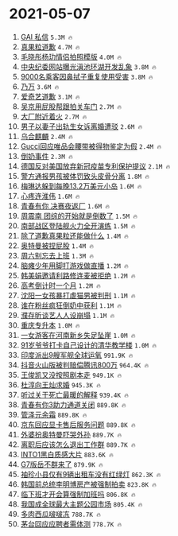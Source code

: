 # 2021-05-07

1. [GAI 私信](https://s.weibo.com/weibo?q=GAI%20%E7%A7%81%E4%BF%A1&Refer=top) `5.3M 🔥`
1. [真果粒道歉](https://s.weibo.com/weibo?q=%23%E7%9C%9F%E6%9E%9C%E7%B2%92%E9%81%93%E6%AD%89%23&Refer=top) `4.7M 🔥`
1. [毛晓彤杨玏情侣拍照模版](https://s.weibo.com/weibo?q=%23%E6%AF%9B%E6%99%93%E5%BD%A4%E6%9D%A8%E7%8E%8F%E6%83%85%E4%BE%A3%E6%8B%8D%E7%85%A7%E6%A8%A1%E7%89%88%23&Refer=top) `4.0M 🔥`
1. [中央纪委网站曝光滇池环湖开发乱象](https://s.weibo.com/weibo?q=%23%E4%B8%AD%E5%A4%AE%E7%BA%AA%E5%A7%94%E7%BD%91%E7%AB%99%E6%9B%9D%E5%85%89%E6%BB%87%E6%B1%A0%E7%8E%AF%E6%B9%96%E5%BC%80%E5%8F%91%E4%B9%B1%E8%B1%A1%23&Refer=top) `3.8M 🔥`
1. [9000名乘客因鼻拭子重复使用受害](https://s.weibo.com/weibo?q=%239000%E5%90%8D%E4%B9%98%E5%AE%A2%E5%9B%A0%E9%BC%BB%E6%8B%AD%E5%AD%90%E9%87%8D%E5%A4%8D%E4%BD%BF%E7%94%A8%E5%8F%97%E5%AE%B3%23&Refer=top) `3.8M 🔥`
1. [乃万](https://s.weibo.com/weibo?q=%E4%B9%83%E4%B8%87&Refer=top) `3.6M 🔥`
1. [爱奇艺道歉](https://s.weibo.com/weibo?q=%E7%88%B1%E5%A5%87%E8%89%BA%E9%81%93%E6%AD%89&Refer=top) `3.1M 🔥`
1. [吴京用屁股帮跟拍关车门](https://s.weibo.com/weibo?q=%E5%90%B4%E4%BA%AC%E7%94%A8%E5%B1%81%E8%82%A1%E5%B8%AE%E8%B7%9F%E6%8B%8D%E5%85%B3%E8%BD%A6%E9%97%A8&Refer=top) `2.7M 🔥`
1. [大厂附近着火](https://s.weibo.com/weibo?q=%E5%A4%A7%E5%8E%82%E9%99%84%E8%BF%91%E7%9D%80%E7%81%AB&Refer=top) `2.7M 🔥`
1. [男子以妻子出轨生女诉离婚遭驳](https://s.weibo.com/weibo?q=%23%E7%94%B7%E5%AD%90%E4%BB%A5%E5%A6%BB%E5%AD%90%E5%87%BA%E8%BD%A8%E7%94%9F%E5%A5%B3%E8%AF%89%E7%A6%BB%E5%A9%9A%E9%81%AD%E9%A9%B3%23&Refer=top) `2.6M 🔥`
1. [乌合麒麟](https://s.weibo.com/weibo?q=%E4%B9%8C%E5%90%88%E9%BA%92%E9%BA%9F&Refer=top) `2.4M 🔥`
1. [Gucci回应唯品会腰带被得物鉴定为假](https://s.weibo.com/weibo?q=%23Gucci%E5%9B%9E%E5%BA%94%E5%94%AF%E5%93%81%E4%BC%9A%E8%85%B0%E5%B8%A6%E8%A2%AB%E5%BE%97%E7%89%A9%E9%89%B4%E5%AE%9A%E4%B8%BA%E5%81%87%23&Refer=top) `2.4M 🔥`
1. [倒奶事件](https://s.weibo.com/weibo?q=%23%E5%80%92%E5%A5%B6%E4%BA%8B%E4%BB%B6%23&Refer=top) `2.3M 🔥`
1. [德国反对美国放弃新冠疫苗专利保护提议](https://s.weibo.com/weibo?q=%23%E5%BE%B7%E5%9B%BD%E5%8F%8D%E5%AF%B9%E7%BE%8E%E5%9B%BD%E6%94%BE%E5%BC%83%E6%96%B0%E5%86%A0%E7%96%AB%E8%8B%97%E4%B8%93%E5%88%A9%E4%BF%9D%E6%8A%A4%E6%8F%90%E8%AE%AE%23&Refer=top) `2.1M 🔥`
1. [警方通报男孩被体罚致头皮骨分离](https://s.weibo.com/weibo?q=%23%E8%AD%A6%E6%96%B9%E9%80%9A%E6%8A%A5%E7%94%B7%E5%AD%A9%E8%A2%AB%E4%BD%93%E7%BD%9A%E8%87%B4%E5%A4%B4%E7%9A%AE%E9%AA%A8%E5%88%86%E7%A6%BB%23&Refer=top) `1.8M 🔥`
1. [梅琳达躲到每晚13.2万美元小岛](https://s.weibo.com/weibo?q=%E6%A2%85%E7%90%B3%E8%BE%BE%E8%BA%B2%E5%88%B0%E6%AF%8F%E6%99%9A13.2%E4%B8%87%E7%BE%8E%E5%85%83%E5%B0%8F%E5%B2%9B&Refer=top) `1.6M 🔥`
1. [心疼连淮伟](https://s.weibo.com/weibo?q=%23%E5%BF%83%E7%96%BC%E8%BF%9E%E6%B7%AE%E4%BC%9F%23&Refer=top) `1.6M 🔥`
1. [青春有你 决赛夜返厂](https://s.weibo.com/weibo?q=%E9%9D%92%E6%98%A5%E6%9C%89%E4%BD%A0%20%E5%86%B3%E8%B5%9B%E5%A4%9C%E8%BF%94%E5%8E%82&Refer=top) `1.6M 🔥`
1. [周震南 团综的开始就是倒数了](https://s.weibo.com/weibo?q=%E5%91%A8%E9%9C%87%E5%8D%97%20%E5%9B%A2%E7%BB%BC%E7%9A%84%E5%BC%80%E5%A7%8B%E5%B0%B1%E6%98%AF%E5%80%92%E6%95%B0%E4%BA%86&Refer=top) `1.5M 🔥`
1. [南部战区登陆舰火力全开演练](https://s.weibo.com/weibo?q=%23%E5%8D%97%E9%83%A8%E6%88%98%E5%8C%BA%E7%99%BB%E9%99%86%E8%88%B0%E7%81%AB%E5%8A%9B%E5%85%A8%E5%BC%80%E6%BC%94%E7%BB%83%23&Refer=top) `1.5M 🔥`
1. [除了道歉真果粒还能做什么](https://s.weibo.com/weibo?q=%23%E9%99%A4%E4%BA%86%E9%81%93%E6%AD%89%E7%9C%9F%E6%9E%9C%E7%B2%92%E8%BF%98%E8%83%BD%E5%81%9A%E4%BB%80%E4%B9%88%23&Refer=top) `1.4M 🔥`
1. [奥特曼被捏屁股](https://s.weibo.com/weibo?q=%23%E5%A5%A5%E7%89%B9%E6%9B%BC%E8%A2%AB%E6%8D%8F%E5%B1%81%E8%82%A1%23&Refer=top) `1.4M 🔥`
1. [周六别忘去上班](https://s.weibo.com/weibo?q=%23%E5%91%A8%E5%85%AD%E5%88%AB%E5%BF%98%E5%8E%BB%E4%B8%8A%E7%8F%AD%23&Refer=top) `1.3M 🔥`
1. [脑瘫少年用脚打游戏做直播](https://s.weibo.com/weibo?q=%23%E8%84%91%E7%98%AB%E5%B0%91%E5%B9%B4%E7%94%A8%E8%84%9A%E6%89%93%E6%B8%B8%E6%88%8F%E5%81%9A%E7%9B%B4%E6%92%AD%23&Refer=top) `1.2M 🔥`
1. [韩美娟邀请利路修连麦被拒绝](https://s.weibo.com/weibo?q=%23%E9%9F%A9%E7%BE%8E%E5%A8%9F%E9%82%80%E8%AF%B7%E5%88%A9%E8%B7%AF%E4%BF%AE%E8%BF%9E%E9%BA%A6%E8%A2%AB%E6%8B%92%E7%BB%9D%23&Refer=top) `1.2M 🔥`
1. [高考倒计时一个月](https://s.weibo.com/weibo?q=%23%E9%AB%98%E8%80%83%E5%80%92%E8%AE%A1%E6%97%B6%E4%B8%80%E4%B8%AA%E6%9C%88%23&Refer=top) `1.2M 🔥`
1. [沈阳一女孩暴打虐猫男被判刑](https://s.weibo.com/weibo?q=%E6%B2%88%E9%98%B3%E4%B8%80%E5%A5%B3%E5%AD%A9%E6%9A%B4%E6%89%93%E8%99%90%E7%8C%AB%E7%94%B7%E8%A2%AB%E5%88%A4%E5%88%91&Refer=top) `1.1M 🔥`
1. [谁在粉丝疯狂倒奶中获利](https://s.weibo.com/weibo?q=%23%E8%B0%81%E5%9C%A8%E7%B2%89%E4%B8%9D%E7%96%AF%E7%8B%82%E5%80%92%E5%A5%B6%E4%B8%AD%E8%8E%B7%E5%88%A9%23&Refer=top) `1.1M 🔥`
1. [濮存昕谈艺人人设崩塌](https://s.weibo.com/weibo?q=%23%E6%BF%AE%E5%AD%98%E6%98%95%E8%B0%88%E8%89%BA%E4%BA%BA%E4%BA%BA%E8%AE%BE%E5%B4%A9%E5%A1%8C%23&Refer=top) `1.1M 🔥`
1. [重庆专升本](https://s.weibo.com/weibo?q=%E9%87%8D%E5%BA%86%E4%B8%93%E5%8D%87%E6%9C%AC&Refer=top) `1.0M 🔥`
1. [一女游客在河南新乡失足坠崖](https://s.weibo.com/weibo?q=%23%E4%B8%80%E5%A5%B3%E6%B8%B8%E5%AE%A2%E5%9C%A8%E6%B2%B3%E5%8D%97%E6%96%B0%E4%B9%A1%E5%A4%B1%E8%B6%B3%E5%9D%A0%E5%B4%96%23&Refer=top) `1.0M 🔥`
1. [91岁爷爷打卡自己设计的清华教学楼](https://s.weibo.com/weibo?q=%2391%E5%B2%81%E7%88%B7%E7%88%B7%E6%89%93%E5%8D%A1%E8%87%AA%E5%B7%B1%E8%AE%BE%E8%AE%A1%E7%9A%84%E6%B8%85%E5%8D%8E%E6%95%99%E5%AD%A6%E6%A5%BC%23&Refer=top) `1.0M 🔥`
1. [印度派出9艘军舰全球运氧](https://s.weibo.com/weibo?q=%23%E5%8D%B0%E5%BA%A6%E6%B4%BE%E5%87%BA9%E8%89%98%E5%86%9B%E8%88%B0%E5%85%A8%E7%90%83%E8%BF%90%E6%B0%A7%23&Refer=top) `991.9K 🔥`
1. [抖音火山版被判赔偿腾讯800万](https://s.weibo.com/weibo?q=%23%E6%8A%96%E9%9F%B3%E7%81%AB%E5%B1%B1%E7%89%88%E8%A2%AB%E5%88%A4%E8%B5%94%E5%81%BF%E8%85%BE%E8%AE%AF800%E4%B8%87%23&Refer=top) `964.4K 🔥`
1. [王俊凯又没按照剧本走](https://s.weibo.com/weibo?q=%23%E7%8E%8B%E4%BF%8A%E5%87%AF%E5%8F%88%E6%B2%A1%E6%8C%89%E7%85%A7%E5%89%A7%E6%9C%AC%E8%B5%B0%23&Refer=top) `949.1K 🔥`
1. [杜淳向王灿求婚](https://s.weibo.com/weibo?q=%23%E6%9D%9C%E6%B7%B3%E5%90%91%E7%8E%8B%E7%81%BF%E6%B1%82%E5%A9%9A%23&Refer=top) `945.3K 🔥`
1. [听过关于死亡最暖的解释](https://s.weibo.com/weibo?q=%23%E5%90%AC%E8%BF%87%E5%85%B3%E4%BA%8E%E6%AD%BB%E4%BA%A1%E6%9C%80%E6%9A%96%E7%9A%84%E8%A7%A3%E9%87%8A%23&Refer=top) `939.4K 🔥`
1. [青春有你3助力通道关闭](https://s.weibo.com/weibo?q=%23%E9%9D%92%E6%98%A5%E6%9C%89%E4%BD%A03%E5%8A%A9%E5%8A%9B%E9%80%9A%E9%81%93%E5%85%B3%E9%97%AD%23&Refer=top) `889.8K 🔥`
1. [管泽元余霜](https://s.weibo.com/weibo?q=%23%E7%AE%A1%E6%B3%BD%E5%85%83%E4%BD%99%E9%9C%9C%23&Refer=top) `889.8K 🔥`
1. [京东回应显卡售后服务问题](https://s.weibo.com/weibo?q=%E4%BA%AC%E4%B8%9C%E5%9B%9E%E5%BA%94%E6%98%BE%E5%8D%A1%E5%94%AE%E5%90%8E%E6%9C%8D%E5%8A%A1%E9%97%AE%E9%A2%98&Refer=top) `889.8K 🔥`
1. [外婆扮奥特曼吓哭外孙](https://s.weibo.com/weibo?q=%E5%A4%96%E5%A9%86%E6%89%AE%E5%A5%A5%E7%89%B9%E6%9B%BC%E5%90%93%E5%93%AD%E5%A4%96%E5%AD%99&Refer=top) `889.7K 🔥`
1. [离职后应该怎么退出工作群](https://s.weibo.com/weibo?q=%23%E7%A6%BB%E8%81%8C%E5%90%8E%E5%BA%94%E8%AF%A5%E6%80%8E%E4%B9%88%E9%80%80%E5%87%BA%E5%B7%A5%E4%BD%9C%E7%BE%A4%23&Refer=top) `889.7K 🔥`
1. [INTO1黑白质感大片](https://s.weibo.com/weibo?q=%23INTO1%E9%BB%91%E7%99%BD%E8%B4%A8%E6%84%9F%E5%A4%A7%E7%89%87%23&Refer=top) `883.6K 🔥`
1. [G7版岳不群来了](https://s.weibo.com/weibo?q=%23G7%E7%89%88%E5%B2%B3%E4%B8%8D%E7%BE%A4%E6%9D%A5%E4%BA%86%23&Refer=top) `879.9K 🔥`
1. [袖珍小县仅有9辆出租车没有红绿灯](https://s.weibo.com/weibo?q=%23%E8%A2%96%E7%8F%8D%E5%B0%8F%E5%8E%BF%E4%BB%85%E6%9C%899%E8%BE%86%E5%87%BA%E7%A7%9F%E8%BD%A6%E6%B2%A1%E6%9C%89%E7%BA%A2%E7%BB%BF%E7%81%AF%23&Refer=top) `862.3K 🔥`
1. [韩国前总统李明博房产被强制拍卖](https://s.weibo.com/weibo?q=%E9%9F%A9%E5%9B%BD%E5%89%8D%E6%80%BB%E7%BB%9F%E6%9D%8E%E6%98%8E%E5%8D%9A%E6%88%BF%E4%BA%A7%E8%A2%AB%E5%BC%BA%E5%88%B6%E6%8B%8D%E5%8D%96&Refer=top) `823.8K 🔥`
1. [临下班才开会算强制加班吗](https://s.weibo.com/weibo?q=%23%E4%B8%B4%E4%B8%8B%E7%8F%AD%E6%89%8D%E5%BC%80%E4%BC%9A%E7%AE%97%E5%BC%BA%E5%88%B6%E5%8A%A0%E7%8F%AD%E5%90%97%23&Refer=top) `806.8K 🔥`
1. [我国成全球最大主题公园市场](https://s.weibo.com/weibo?q=%23%E6%88%91%E5%9B%BD%E6%88%90%E5%85%A8%E7%90%83%E6%9C%80%E5%A4%A7%E4%B8%BB%E9%A2%98%E5%85%AC%E5%9B%AD%E5%B8%82%E5%9C%BA%23&Refer=top) `805.4K 🔥`
1. [多肉西瓜啵啵冻](https://s.weibo.com/weibo?q=%E5%A4%9A%E8%82%89%E8%A5%BF%E7%93%9C%E5%95%B5%E5%95%B5%E5%86%BB&Refer=top) `788.7K 🔥`
1. [茅台回应应聘者需体测](https://s.weibo.com/weibo?q=%E8%8C%85%E5%8F%B0%E5%9B%9E%E5%BA%94%E5%BA%94%E8%81%98%E8%80%85%E9%9C%80%E4%BD%93%E6%B5%8B&Refer=top) `778.7K 🔥`
